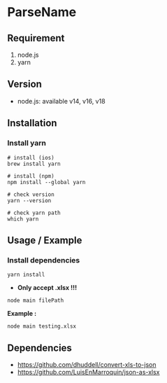 # ParseName

## Requirement

1. node.js
2. yarn

## Version
- node.js: available v14, v16, v18

## Installation
### Install yarn

```
# install (ios)
brew install yarn

# install (npm)
npm install --global yarn

# check version
yarn --version

# check yarn path
which yarn
```

## Usage / Example

### Install dependencies
```
yarn install
```
- **Only accept .xlsx !!!**

```
node main filePath
```
**Example :**

```
node main testing.xlsx
```

## Dependencies
- https://github.com/dhuddell/convert-xls-to-json
- https://github.com/LuisEnMarroquin/json-as-xlsx
